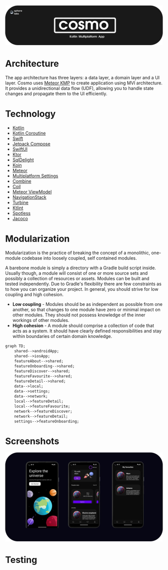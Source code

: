 <p align="center">
  <a href="https://github.com/getspherelabs/meteor"><img  alt="Meteor Banner" src="https://github.com/getspherelabs/cosmo-kmp/blob/main/docs/imgs/banner_cosmo_kmp(rounded).png?raw=true"/></a> <br>
</p>

# Architecture
The app architecture has three layers: a data layer, a domain layer and a UI layer. Cosmo uses [Meteor KMP](https://github.com/getspherelabs/meteor-kmp) to create application using MVI architecture. It provides a unidirectional data flow (UDF), allowing you to handle state changes and propagate them to the UI efficiently.

# Technology

- [Kotlin]()
- [Kotlin Coroutine]()
- [Swift]()
- [Jetpack Compose]()
- [SwiftUI]()
- [Ktor]()
- [SqlDelight]()
- [Koin]()
- [Meteor]()
- [Multiplatform Settings]()
- [Combine]()
- [Coil]()
- [Meteor ViewModel]()
- [NavigationStack]()
- [Turbine]()
- [Ktlint]()
- [Spotless]()
- [Jacoco]()

# Modularization
Modularization is the practice of breaking the concept of a monolithic, one-module codebase into loosely coupled, self contained modules.

A barebone module is simply a directory with a Gradle build script inside. Usually though, a module will consist of one or more source sets and possibly a collection of resources or assets. Modules can be built and tested independently. Due to Gradle's flexibility there are few constraints as to how you can organize your project. In general, you should strive for low coupling and high cohesion.

- **Low coupling** - Modules should be as independent as possible from one another, so that changes to one module have zero or minimal impact on other modules. They should not possess knowledge of the inner workings of other modules.
- **High cohesion** - A module should comprise a collection of code that acts as a system. It should have clearly defined responsibilities and stay within boundaries of certain domain knowledge.

```mermaid
graph TD;
    shared-->androidApp;
    shared-->iosApp;
    featureAbout-->shared;
    featureOnboarding-->shared;
    featureDiscover-->shared;
    featureFavourite-->shared;
    featureDetail-->shared;
    data-->local;
    data-->settings;
    data-->network;
    local-->featureDetail;
    local-->featureFavourite;
    network-->featureDiscover;
    network-->featureDetail;
    settings-->featureOnboarding;
```

# Screenshots

<p align="center">
  <a href="https://github.com/getspherelabs/meteor"><img  alt="Meteor Banner" src="https://github.com/getspherelabs/cosmo-kmp/blob/main/docs/imgs/screenshots(rounded).png?raw=true"/></a> <br>
</p>
  
# Testing

